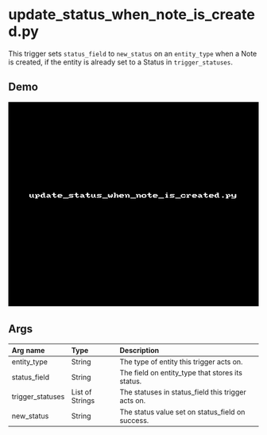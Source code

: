 # update_status_when_note_is_created.py

This trigger sets `status_field` to `new_status` on an `entity_type` when a Note
is created, if the entity is already set to a Status in `trigger_statuses`.

## Demo

![](images/update_status_when_note_is_created1.gif?raw=true)

## Args

| Arg name         | Type            | Description                                        |
| :-               | :-              | :-                                                 |
| entity_type      | String          | The type of entity this trigger acts on.           |
| status_field     | String          | The field on entity_type that stores its status.   |
| trigger_statuses | List of Strings | The statuses in status_field this trigger acts on. |
| new_status       | String          | The status value set on status_field on success.   |
